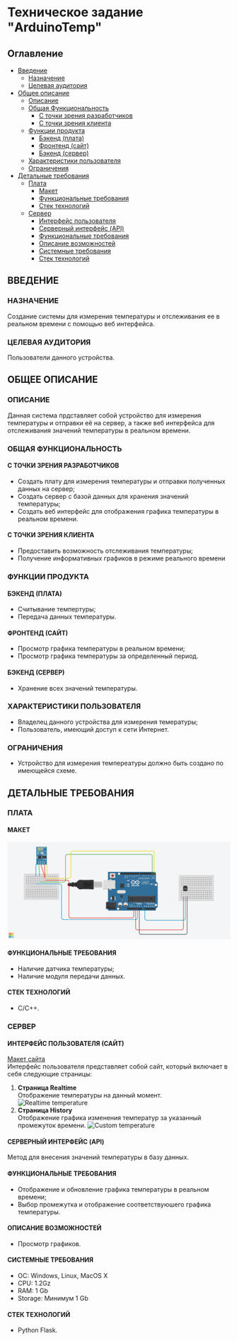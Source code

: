 # Техническое задание "ArduinoTemp"


## Оглавление
* [Введение](#ВВЕДЕНИЕ)
  * [Назначение](#НАЗНАЧЕНИЕ)
  * [Целевая аудитория](#ЦЕЛЕВАЯ-АУДИТОРИЯ)
* [Общее описание](#ОБЩЕЕ-ОПИСАНИЕ)
  * [Описание](#ОПИСАНИЕ)
  * [Общая Функциональность](#ОБЩАЯ-ФУНКЦИОНАЛЬНОСТЬ)
    * [С точки зрения разработчиков](#С-ТОЧКИ-ЗРЕНИЯ-РАЗРАБОТЧИКОВ)
    * [С точки зрения клиента](#С-ТОЧКИ-ЗРЕНИЯ-КЛИЕНТА)
  * [Функции продукта](#ФУНКЦИИ-ПРОДУКТА)
    * [Бэкенд (плата)](#БЭКЕНД-ПЛАТА)
    * [Фронтенд (сайт)](#ФРОНТЕНД-САЙТ)
    * [Бэкенд (сервер)](#БЭКЕНД-СЕРВЕР)
  * [Характеристики пользователя](#ХАРАКТЕРИСТИКИ-ПОЛЬЗОВАТЕЛЯ)
  * [Ограничения](#ОГРАНИЧЕНИЯ)
* [Детальные требования](#ДЕТАЛЬНЫЕ-ТРЕБОВАНИЯ)
  * [Плата](#ПЛАТА)
    * [Макет](#МАКЕТ)
    * [Функциональные требования](#ФУНКЦИОНАЛЬНЫЕ-ТРЕБОВАНИЯ)
    * [Стек технологий](#СТЕК-ТЕХНОЛОГИЙ)
  * [Сервер](#СЕРВЕР)
    * [Интерфейс пользователя](#ИНТЕРФЕЙС-ПОЛЬЗОВАТЕЛЯ-САЙТ)
    * [Серверный интерфейс (API)](#СЕРВЕРНЫЙ-ИНТЕРФЕЙС-api)
    * [Функциональные требования](#ФУНКЦИОНАЛЬНЫЕ-ТРЕБОВАНИЯ)
    * [Описание возможностей](#ОПИСАНИЕ-ВОЗМОЖНОСТЕЙ)
    * [Системные требования](#СИСТЕМНЫЕ-ТРЕБОВАНИЯ)
    * [Стек технологий](#СТЕК-ТЕХНОЛОГИЙ)


## ВВЕДЕНИЕ
### НАЗНАЧЕНИЕ
Создание системы для измерения температуры и отслеживания ее в реальном времени с помощью веб интерфейса.

### ЦЕЛЕВАЯ АУДИТОРИЯ
Пользователи данного устройства.


## ОБЩЕЕ ОПИСАНИЕ
### ОПИСАНИЕ
Данная система прдставляет собой устройство для измерения температуры и отправки её на сервер, а также веб интерфейса для отслеживания значений температуры в реальном времени. 

### ОБЩАЯ ФУНКЦИОНАЛЬНОСТЬ
#### С ТОЧКИ ЗРЕНИЯ РАЗРАБОТЧИКОВ
* Создать плату для измерения температуры и отправки полученных данных на сервер;
* Создать сервер с базой данных для хранения значений температуры;
* Создать веб интерфейс для отображения графика температуры в реальном времени.
#### С ТОЧКИ ЗРЕНИЯ КЛИЕНТА
* Предоставить возможность отслеживания температуры;
* Получение информативных графиков в режиме реального времени

### ФУНКЦИИ ПРОДУКТА
#### БЭКЕНД (ПЛАТА)
* Считывание темпертуры;
* Передача данных температуры.
#### ФРОНТЕНД (САЙТ)
* Просмотр графика температуры в реальном времени;
* Просмотр графика температуры за определенный период.
#### БЭКЕНД (СЕРВЕР)
* Хранение всех значений температуры.

### ХАРАКТЕРИСТИКИ ПОЛЬЗОВАТЕЛЯ
* Владелец данного устройства для измерения темературы;
* Пользователь, имеющий доступ к сети Интернет.

### ОГРАНИЧЕНИЯ
* Устройство для измерения темпереатуры должно быть создано по имеющейся схеме.


## ДЕТАЛЬНЫЕ ТРЕБОВАНИЯ  
### ПЛАТА  
#### МАКЕТ
![Circuit](./images/Ingenious%20Kup%20(1).png)  
#### ФУНКЦИОНАЛЬНЫЕ ТРЕБОВАНИЯ
* Наличие датчика температуры;
* Наличие модуля передачи данных.
#### СТЕК ТЕХНОЛОГИЙ
* C/C++.

### СЕРВЕР
#### ИНТЕРФЕЙС ПОЛЬЗОВАТЕЛЯ (САЙТ)
[Макет сайта](https://gomockingbird.com/projects/ghpz87a/TnMd3U)  
Интерфейс пользователя представляет собой сайт, который включает в себя следующие страницы:
1. **Страница Realtime**  
Отображение температуры на данный момент.
![Realtime temperature](./images/1-Home-Realtime.png)
2. **Страница History**  
Отображение графика изменения температур за указанный промежуток времени.
![Custom temperature](./images/2-History.png)
#### СЕРВЕРНЫЙ ИНТЕРФЕЙС (API)  
Метод для внесения значений температуры в базу данных.
#### ФУНКЦИОНАЛЬНЫЕ ТРЕБОВАНИЯ  
* Отображение и обновление графика температуры в реальном времени;  
* Выбор промежутка и отображение соответствуюшего графика температуры.   
#### ОПИСАНИЕ ВОЗМОЖНОСТЕЙ
* Просмотр графиков.
#### СИСТЕМНЫЕ ТРЕБОВАНИЯ
* ОС: Windows, Linux, MacOS X
* CPU: 1.2Gz
* RAM: 1 Gb
* Storage: Минимум 1 Gb
#### СТЕК ТЕХНОЛОГИЙ
* Python Flask.
